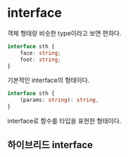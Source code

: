 # interface

객체 형태랑 비슷한 type이라고 보면 편하다.

```typescript
interface sth {
	face: string;
	foot: string;
}

```

기본적인 interface의 형태이다.

```typescript
interface sth {
	(params: string): string,
}
```

interface로 함수를 타입을 표현한 형태이다.

## 하이브리드 interface

